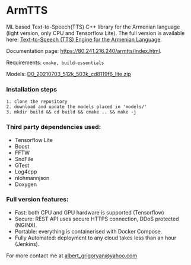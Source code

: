 # ArmTTS 

ML based Text-to-Speech(TTS) C++ library for the Armenian language (light version, only CPU and Tensorflow Lite).
The full version is available here: [Text-to-Speech (TTS) Engine for the Armenian Language](https://armtts.online).

Documentation page: https://80.241.216.240/armtts/index.html.

Requirements: ```cmake, build-essentials```

Models: [D0_20210703_512k_503k_cd8119f6_lite.zip](https://www.dropbox.com/s/ipzp9a6coafr3q9/D0_20210703_512k_503k_cd8119f6_lite.zip)


### Installation steps
```
1. clone the repository
2. download and update the models placed in 'models/'
3. mkdir build && cd build && cmake .. && make -j
```

### Third party dependencies used:
- Tensorflow Lite
- Boost
- FFTW
- SndFile
- GTest
- Log4cpp
- nlohmannjson
- Doxygen

### Full version features:
- Fast: both CPU and GPU hardware is supported (Tensorflow)
- Secure: REST API uses secure HTTPS connection, DDoS protected (NGINX).
- Portable: everything is containerised with Docker Compose.
- Fully Automated: deployment to any cloud takes less than an hour (Jenkins).
 
For more contact me at albert_grigoryan@yahoo.com
